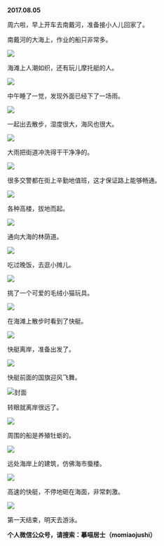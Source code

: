 
          
**2017.08.05**

周六啦，早上开车去南戴河，准备接小人儿回家了。

南戴河的大海上，作业的船只非常多。


![](http://imglf2.nosdn.127.net/img/OUVMMVplaGlodGN6Q0lGdmxieXJ4TnE3SGlnVlVGd0FWTWd4QnNHQjlscz0.jpg)


海滩上人潮如织，还有玩儿摩托艇的人。


![](http://imglf.nosdn.127.net/img/R2FBRE1yM3JzYkNKWnpvYW00UjAydG5FMlhUcnZGbGpyR3lwdUN1c2o0QT0.jpg)


中午睡了一觉，发现外面已经下了一场雨。


![](http://imglf.nosdn.127.net/img/YkU3aFVxdzQvay9FUnBsL2tXNjh4cjRWL2xYMUVGajlUVm1xMHYxQzBZYz0.jpg)


一起出去散步，湿度很大，海风也很大。


![](http://imglf0.nosdn.127.net/img/Mml3cG43WGwwME9KWkxScDlEN1Z1MVdyVFkrRnE1MXpIR0hsalM3aGE4UT0.jpg)


大雨把街道冲洗得干干净净的。


![](http://imglf1.nosdn.127.net/img/NHJtRitXZE04NnNOSHBhRTNYTmlQejFuZTEyRWxYaVJ1bGRyQ3VPdEREQT0.jpg)


很多交警都在街上辛勤地值班，这才保证路上能够畅通。


![](http://imglf0.nosdn.127.net/img/WGkxR1ZJY0luOTZNN2d5YSt2dWFuY1FXRGpSSWpjSWdxRzY5aElER1ZrST0.jpg)


各种高楼，拔地而起。


![](http://imglf0.nosdn.127.net/img/WkpycW5YbkdpY29RRTdWeU5sa1FvajRvMzBGNG1melVjSFovak9tTENxTT0.jpg)


通向大海的林荫道。


![](http://imglf.nosdn.127.net/img/YmdTMUFVUGw3SGFvN0VabHh1NGdKL3ZwQ3crcGNZM1lJenZYOW1TZllZST0.jpg)


吃过晚饭，去逛小摊儿。


![](http://imglf.nosdn.127.net/img/MEg5aTlVUUhoR2ZFMmtuL3VJbnZBT0kya21pTDFsaElkcVYwZVI0bFVkWT0.jpg)


挑了一个可爱的毛绒小猫玩具。


![](http://imglf1.nosdn.127.net/img/bWJlOE1rdzd5VmlKVGl0R0kvUmR0Z29OT0hyTXp2eXFqOTh5eFRFWGVuZz0.jpg)


在海滩上散步时看到了快艇。


![](http://imglf0.nosdn.127.net/img/Z3J0MGpDVi90d01IZUpnc1Q4NnBMZSszVFRlVkJIRVlYRTdxc1hzRDYwMD0.jpg)


快艇离岸，准备出发了。


![](http://imglf2.nosdn.127.net/img/T04rNFA4VGFPVTU3aWxtWUUvWnJpa3luQTJoRHRBZFZ4VmZQbDJ1RnAwbz0.jpg)


快艇前面的国旗迎风飞舞。


![](http://imglf.nosdn.127.net/img/V3I4MkZ2WHpJbEJhVWRmZ2NnenRMK3RnL1ovU0c2dFJmakUrckhyREYzMD0.jpg)封面


转眼就离岸很远了。


![](http://imglf0.nosdn.127.net/img/ZkNJZ2pQbTlxcXBXOG5vbDdObEl5am1nR2EwQTdTL0RqZmpOWFVTbnQyND0.jpg)


周围的船是养殖牡蛎的。


![](http://imglf.nosdn.127.net/img/a2pGRXZ2Uy9HdTl1TFpHejNOZlNNUzNqdjAvUFIxUFZick1JV1NLNGxjdz0.jpg)


远处海岸上的建筑，仿佛海市蜃楼。


![](http://imglf2.nosdn.127.net/img/Mmh1c3hQSjZ0Vm9Xek9wMExORUw3eVpDaTduSzFYSjFocThpNko5VWJ2cz0.jpg)


高速的快艇，不停地砸在海面，非常刺激。


![](http://imglf0.nosdn.127.net/img/KzFBdWpxbXdGUlF6MnNQbjl2MmpRWHRteThIMzdkY3FhTmtLdStqMklLUT0.jpg)


第一天结束，明天去游泳。


**个人微信公众号，请搜索：摹喵居士（momiaojushi）**

        